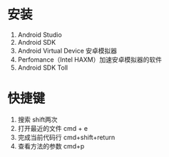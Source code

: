 # 安装

1. Android Studio
2. Android SDK
3. Android Virtual Device	安卓模拟器
4. Perfomance（Intel HAXM）加速安卓模拟器的软件
5. Android SDK Toll

# 快捷键
1. 搜索   			shift两次
2. 打开最近的文件    	cmd + e
3. 完成当前代码行       cmd+shift+return
4. 查看方法的参数       cmd+p 
